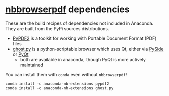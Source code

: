 # [nbbrowserpdf](https://github.com/anaconda-server/nbbrowserpdf) dependencies

These are the build recipes of dependencies not included in Anaconda. They are
built from the PyPi sources distributions.

- [PyPDF2](https://github.com/mstamy2/PyPDF2) is a toolkit for working with
  Portable Document Format (PDF) files
- [ghost.py](https://github.com/jeanphix/Ghost.py) is a python-scriptable
  browser which uses Qt, either via [PySide](https://github.com/PySide) or
  [PyQt](https://riverbankcomputing.com/software/pyqt/intro)
  - both are available in anaconda, though PyQt is more actively maintained

You can install them with `conda` even without `nbbrowserpdf`!

```
conda install -c anaconda-nb-extensions pypdf2
conda install -c anaconda-nb-extensions ghost.py
```
